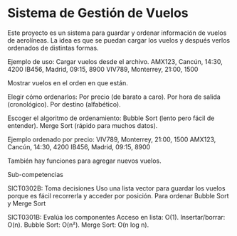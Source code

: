 # Sistema de Gestión de Vuelos


Este proyecto es un sistema para guardar y ordenar información de vuelos de aerolíneas. La idea es que se puedan cargar los vuelos y después verlos ordenados de distintas formas.

Ejemplo de uso:
Cargar vuelos desde el archivo. 
AMX123, Cancún, 14:30, 4200
IB456, Madrid, 09:15, 8900
VIV789, Monterrey, 21:00, 1500


Mostrar vuelos en el orden en que están.

Elegir cómo ordenarlos:
Por precio (de barato a caro).
Por hora de salida (cronológico).
Por destino (alfabético).

Escoger el algoritmo de ordenamiento:
Bubble Sort (lento pero fácil de entender).
Merge Sort (rápido para muchos datos).

Ejemplo ordenado por precio:
VIV789, Monterrey, 21:00, 1500
AMX123, Cancún, 14:30, 4200
IB456, Madrid, 09:15, 8900


También hay funciones para agregar nuevos vuelos.

Sub-competencias

SICT0302B: Toma decisiones
Uso una lista vector para guardar los vuelos porque es fácil recorrerla y acceder por posición.
Para ordenar Bubble Sort y Merge Sort


SICT0301B: Evalúa los componentes
Acceso en lista: O(1).
Insertar/borrar: O(n).
Bubble Sort: O(n²).
Merge Sort: O(n log n).



